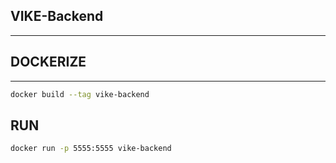 ## VIKE-Backend
---



## DOCKERIZE
---
```sh
docker build --tag vike-backend
```

RUN
---
```sh
docker run -p 5555:5555 vike-backend
```